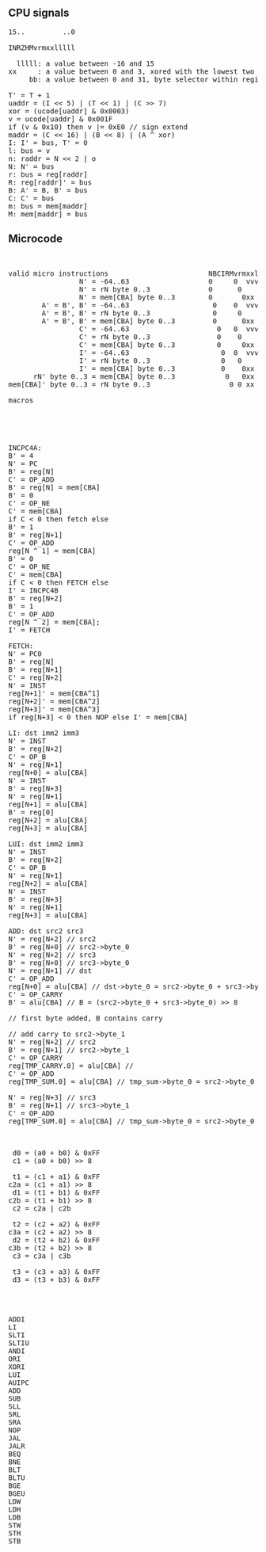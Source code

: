CPU signals
-----------

<pre>
15..         ..0 

INRZHMvrmxxlllll

  lllll: a value between -16 and 15
xx     : a value between 0 and 3, xored with the lowest two address bits
     bb: a value between 0 and 31, byte selector within register N

T' = T + 1
uaddr = (I << 5) | (T << 1) | (C >> 7)
xor = (ucode[uaddr] & 0x0003)
v = ucode[uaddr] & 0x001F
if (v & 0x10) then v |= 0xE0 // sign extend
maddr = (C << 16) | (B << 8) | (A ^ xor)
I: I' = bus, T' = 0
l: bus = v
n: raddr = N << 2 | o
N: N' = bus
r: bus = reg[raddr]
R: reg[raddr]' = bus
B: A' = B, B' = bus
C: C' = bus
m: bus = mem[maddr]
M: mem[maddr] = bus
</pre>

Microcode
---------

<pre>


valid micro instructions                        NBCIRMvrmxxlllbb  
                 N' = -64..63                   0     0  vvvvvvv  
                 N' = rN byte 0..3              0      0      bb   
                 N' = mem[CBA] byte 0..3        0       0xx
        A' = B', B' = -64..63                    0    0  vvvvvvv
        A' = B', B' = rN byte 0..3               0     0      bb
        A' = B', B' = mem[CBA] byte 0..3         0      0xx
                 C' = -64..63                     0   0  vvvvvvv
                 C' = rN byte 0..3                0    0      bb
                 C' = mem[CBA] byte 0..3          0     0xx
                 I' = -64..63                      0  0  vvvvvvv
                 I' = rN byte 0..3                 0   0      bb
                 I' = mem[CBA] byte 0..3           0    0xx
      rN' byte 0..3 = mem[CBA] byte 0..3            0   0xx   bb
mem[CBA]' byte 0..3 = rN byte 0..3                   0 0 xx   bb

macros





INCPC4A:
B' = 4
N' = PC
B' = reg[N]
C' = OP_ADD
B' = reg[N] = mem[CBA]
B' = 0
C' = OP_NE
C' = mem[CBA]
if C < 0 then fetch else
B' = 1
B' = reg[N+1]
C' = OP_ADD
reg[N ^ 1] = mem[CBA]
B' = 0
C' = OP_NE
C' = mem[CBA]
if C < 0 then FETCH else
I' = INCPC4B
B' = reg[N+2]
B' = 1
C' = OP_ADD
reg[N ^ 2] = mem[CBA];
I' = FETCH

FETCH:
N' = PC0
B' = reg[N]
B' = reg[N+1]
C' = reg[N+2]
N' = INST
reg[N+1]' = mem[CBA^1]
reg[N+2]' = mem[CBA^2]
reg[N+3]' = mem[CBA^3]
if reg[N+3] < 0 then NOP else I' = mem[CBA]

LI: dst imm2 imm3
N' = INST
B' = reg[N+2]
C' = OP_B
N' = reg[N+1]
reg[N+0] = alu[CBA]
N' = INST
B' = reg[N+3]
N' = reg[N+1]
reg[N+1] = alu[CBA]
B' = reg[0]
reg[N+2] = alu[CBA]
reg[N+3] = alu[CBA]

LUI: dst imm2 imm3
N' = INST
B' = reg[N+2]
C' = OP_B
N' = reg[N+1]
reg[N+2] = alu[CBA]
N' = INST
B' = reg[N+3]
N' = reg[N+1]
reg[N+3] = alu[CBA]

ADD: dst src2 src3
N' = reg[N+2] // src2
B' = reg[N+0] // src2->byte_0
N' = reg[N+2] // src3
B' = reg[N+0] // src3->byte_0
N' = reg[N+1] // dst
C' = OP_ADD
reg[N+0] = alu[CBA] // dst->byte_0 = src2->byte_0 + src3->byte_0
C' = OP_CARRY
B' = alu[CBA] // B = (src2->byte_0 + src3->byte_0) >> 8

// first byte added, B contains carry

// add carry to src2->byte_1
N' = reg[N+2] // src2
B' = reg[N+1] // src2->byte_1
C' = OP_CARRY
reg[TMP_CARRY.0] = alu[CBA] // 
C' = OP_ADD
reg[TMP_SUM.0] = alu[CBA] // tmp_sum->byte_0 = src2->byte_0 + ((src2->byte_0 + src3->byte_0) >> 8)

N' = reg[N+3] // src3
B' = reg[N+1] // src3->byte_1
C' = OP_ADD
reg[TMP_SUM.0] = alu[CBA] // tmp_sum->byte_0 = src2->byte_0 + ((src2->byte_0 + src3->byte_0) >> 8)



 d0 = (a0 + b0) & 0xFF
 c1 = (a0 + b0) >> 8

 t1 = (c1 + a1) & 0xFF
c2a = (c1 + a1) >> 8
 d1 = (t1 + b1) & 0xFF
c2b = (t1 + b1) >> 8
 c2 = c2a | c2b

 t2 = (c2 + a2) & 0xFF
c3a = (c2 + a2) >> 8
 d2 = (t2 + b2) & 0xFF
c3b = (t2 + b2) >> 8
 c3 = c3a | c3b

 t3 = (c3 + a3) & 0xFF
 d3 = (t3 + b3) & 0xFF




ADDI
LI
SLTI
SLTIU
ANDI
ORI
XORI
LUI
AUIPC
ADD
SUB
SLL
SRL
SRA
NOP
JAL
JALR
BEQ
BNE
BLT
BLTU
BGE
BGEU
LDW
LDH
LDB
STW
STH
STB

</pre>



